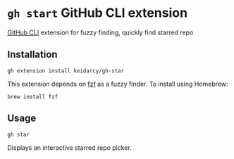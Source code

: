 # `gh start` GitHub CLI extension

[GitHub CLI](https://github.com/cli/cli) extension for fuzzy finding, quickly find starred repo

## Installation
```
gh extension install keidarcy/gh-star
```

This extension depends on [fzf](https://github.com/junegunn/fzf#readme) as a fuzzy finder. To install using Homebrew:
```
brew install fzf
```

## Usage
```
gh star
```

Displays an interactive starred repo picker.
